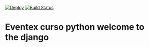 [![Deploy](https://www.herokucdn.com/deploy/button.png)](https://eventex-wttd-rfaguiar.herokuapp.com/)
[![Build Status](https://travis-ci.org/rfaguiar/wttdjango.svg?branch=master)](https://travis-ci.org/rfaguiar/wttdjango)  

# Eventex curso python welcome to the django  